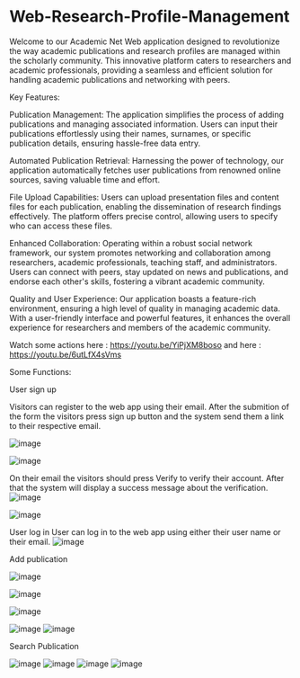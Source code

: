 # Web-Research-Profile-Management
Welcome to our Academic Net Web application designed to revolutionize the way academic publications and research profiles are managed within the scholarly community. This innovative platform caters to researchers and academic professionals, providing a seamless and efficient solution for handling academic publications and networking with peers.

Key Features:

Publication Management: The application simplifies the process of adding publications and managing associated information. Users can input their publications effortlessly using their names, surnames, or specific publication details, ensuring hassle-free data entry.

Automated Publication Retrieval: Harnessing the power of technology, our application automatically fetches user publications from renowned online sources, saving valuable time and effort.

File Upload Capabilities: Users can upload presentation files and content files for each publication, enabling the dissemination of research findings effectively. The platform offers precise control, allowing users to specify who can access these files.

Enhanced Collaboration: Operating within a robust social network framework, our system promotes networking and collaboration among researchers, academic professionals, teaching staff, and administrators. Users can connect with peers, stay updated on news and publications, and endorse each other's skills, fostering a vibrant academic community.

Quality and User Experience: Our application boasts a feature-rich environment, ensuring a high level of quality in managing academic data. With a user-friendly interface and powerful features, it enhances the overall experience for researchers and members of the academic community.


Watch some actions here :  https://youtu.be/YiPjXM8boso 
and here : https://youtu.be/6utLfX4sVms


Some Functions:

User sign up

Visitors can register to the web app using their email. After the submition of the form the visitors press sign up button and the system send them a link to their respective email.

![image](https://github.com/user-attachments/assets/438cf657-8258-43cd-b796-0ef6356676d4)

![image](https://github.com/user-attachments/assets/55e63c08-f33f-4749-8df6-16458ad649ae)

On their email the visitors should press Verify to verify their account. After that the system will display a success message about the verification.
![image](https://github.com/user-attachments/assets/a9b14de9-f39a-4fa3-bd28-066998ccbe6e)

![image](https://github.com/user-attachments/assets/9df4ac2a-72ec-4eec-96c6-36121cf29728)



User log in
User can log in to the web app using either their user name or their email.
![image](https://github.com/user-attachments/assets/3cb7749e-763a-444a-aea2-64dc54eaedd9)



Add publication

![image](https://github.com/user-attachments/assets/e2b0b274-515c-4f22-890b-38bf0ac6d801)


![image](https://github.com/user-attachments/assets/eec64617-4437-4422-9ab5-9d433119d79f)

![image](https://github.com/user-attachments/assets/a8878d5c-c57c-4ea5-b461-54bb1ec56d30)


![image](https://github.com/user-attachments/assets/0098602a-215e-4f1f-9710-2fd25f3593e7)
![image](https://github.com/user-attachments/assets/5888c21a-6663-45dd-8abd-c9313e9fdc0d)


Search Publication

![image](https://github.com/user-attachments/assets/736c33c3-d679-4459-9d89-e0ec89fc2902)
![image](https://github.com/user-attachments/assets/6df829df-0831-464e-8377-f13710b33a1d)
![image](https://github.com/user-attachments/assets/d1b3abb8-603e-4294-8ee2-0b09c30ea3a7)
![image](https://github.com/user-attachments/assets/d40ea8d2-5b77-4820-a452-8cf4ad7b9b87)








